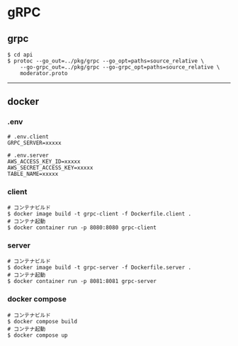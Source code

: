 # gRPC

## grpc

```
$ cd api
$ protoc --go_out=../pkg/grpc --go_opt=paths=source_relative \
	--go-grpc_out=../pkg/grpc --go-grpc_opt=paths=source_relative \
	moderator.proto
```

---

## docker

### .env
```
# .env.client
GRPC_SERVER=xxxxx
```

```
# .env.server
AWS_ACCESS_KEY_ID=xxxxx
AWS_SECRET_ACCESS_KEY=xxxxx
TABLE_NAME=xxxxx
```

### client

```
# コンテナビルド
$ docker image build -t grpc-client -f Dockerfile.client .
# コンテナ起動
$ docker container run -p 8080:8080 grpc-client
```

### server

```
# コンテナビルド
$ docker image build -t grpc-server -f Dockerfile.server .
# コンテナ起動
$ docker container run -p 8081:8081 grpc-server
```

### docker compose

```
# コンテナビルド
$ docker compose build
# コンテナ起動
$ docker compose up
```
